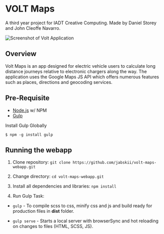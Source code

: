 # VOLT Maps
A third year project for IADT Creative Computing. Made by Daniel Storey and John Cleoffe Navarro.

![Screenshot of Volt Application](https://i.imgur.com/xprfpH6.png)


## Overview
Volt Maps is an app designed for electric vehicle users to calculate long distance journeys relative to
electronic chargers along the way.
The application uses the Google Maps JS API which offers numerous features such as places, directions and geocoding services.

## Pre-Requisite
- [Node.js](https://nodejs.org/en/download/ "Node Js")
  w/ NPM
- [Gulp](https://gulpjs.com/ "Gulp")

Install Gulp Globally

    $ npm -g install gulp
    
## Running the webapp

1. Clone repository:
`git clone https://github.com/jabskii/volt-maps-webapp.git`

2. Change directory:
`cd volt-maps-webapp.git`

3. Install all dependencies and libraries:
`npm install`

4. Run Gulp Task:
  - `gulp`        - To compile scss to css, minify css and js and build ready for production files in **dist** folder.

  - `gulp serve`  - Starts a local server with browserSync and hot reloading on changes to files (HTML, SCSS, JS).
